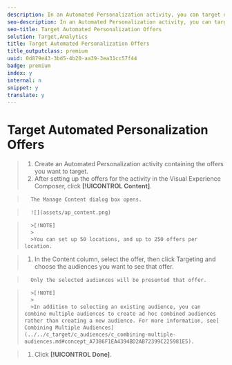 ```yaml
---
description: In an Automated Personalization activity, you can target offers to specific audiences.
seo-description: In an Automated Personalization activity, you can target offers to specific audiences.
seo-title: Target Automated Personalization Offers
solution: Target,Analytics
title: Target Automated Personalization Offers
title_outputclass: premium
uuid: 0d879e43-3bd5-4b20-aa39-3ea31cc57f44
badge: premium
index: y
internal: n
snippet: y
translate: y
---
```


# Target Automated Personalization Offers


>1. Create an Automated Personalization activity containing the offers you want to target.
>1. After setting up the offers for the activity in the Visual Experience Composer, click **[!UICONTROL  Content]**.

>       The Manage Content dialog box opens. 

>       ![](assets/ap_content.png) 


>       >[!NOTE]
>       >
>       >You can set up 50 locations, and up to 250 offers per location.

>1. In the Content column, select the offer, then click Targeting and choose the audiences you want to see that offer.

>       Only the selected audiences will be presented that offer. 


>       >[!NOTE]
>       >
>       >In addition to selecting an existing audience, you can combine multiple audiences to create ad hoc combined audiences rather than creating a new audience. For more information, see[ Combining Multiple Audiences](../../c_target/c_audiences/c_combining-multiple-audiences.md#concept_A7386F1EA4394BD2AB72399C225981E5). 

>1. Click **[!UICONTROL  Done]**.
